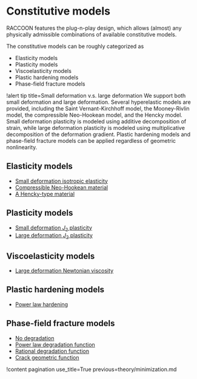 # Constitutive models

RACCOON features the plug-n-play design, which allows (almost) any physically admissible combinations of available constitutive models.

The constitutive models can be roughly categorized as

- Elasticity models
- Plasticity models
- Viscoelasticity models
- Plastic hardening models
- Phase-field fracture models

!alert tip title=Small deformation v.s. large deformation
We support both small deformation and large deformation. Several hyperelastic models are provided, including the Saint Vernant-Kirchhoff model, the Mooney-Rivlin model, the compressible Neo-Hookean model, and the Hencky model. Small deformation plasticity is modeled using additive decomposition of strain, while large deformation plasticity is modeled using multiplicative decomposition of the deformation gradient. Plastic hardening models and phase-field fracture models can be applied regardless of geometric nonlinearity.

## Elasticity models

- [Small deformation isotropic elasticity](SmallDeformationIsotropicElasticity.md)
- [Compressible Neo-Hookean material](CNHIsotropicElasticity.md)
- [A Hencky-type material](HenckyIsotropicElasticity.md)

## Plasticity models

- [Small deformation $J_2$ plasticity](SmallDeformationJ2Plasticity.md)
- [Large deformation $J_2$ plasticity](LargeDeformationJ2Plasticity.md)

## Viscoelasticity models

- [Large deformation Newtonian viscosity](LargeDeformationNewtonianViscosity.md)

## Plastic hardening models

- [Power law hardening](PowerLawHardening.md)

## Phase-field fracture models

- [No degradation](NoDegradation.md)
- [Power law degradation function](PowerDegradationFunction.md)
- [Rational degradation function](RationalDegradationFunction.md)
- [Crack geometric function](CrackGeometricFunction.md)

!content pagination use_title=True
                    previous=theory/minimization.md
